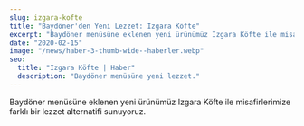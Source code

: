 ```yaml
---
slug: izgara-kofte
title: "Baydöner'den Yeni Lezzet: Izgara Köfte"
excerpt: "Baydöner menüsüne eklenen yeni ürünümüz Izgara Köfte ile misafirlerimize farklı bir lezzet alternatifi sunuyoruz."
date: "2020-02-15"
image: "/news/haber-3-thumb-wide--haberler.webp"
seo:
  title: "Izgara Köfte | Haber"
  description: "Baydöner menüsüne yeni lezzet."
---
```

Baydöner menüsüne eklenen yeni ürünümüz Izgara Köfte ile misafirlerimize farklı bir lezzet alternatifi sunuyoruz.
